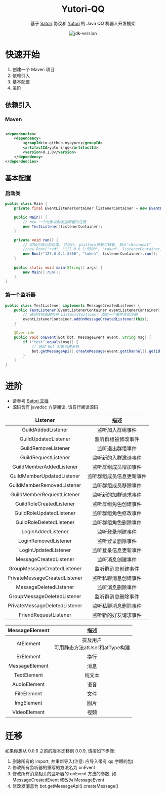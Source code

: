 <div align="center">

# Yutori-QQ

基于 [Satori](https://satori.js.org/zh-CN/) 协议和 [Yutori](https://github.com/Nyayurn/Yutori) 的 Java QQ 机器人开发框架

<img src="https://img.shields.io/badge/JDK-17+-brightgreen.svg?style=flat-square" alt="jdk-version">

</div>

# 快速开始

1. 创建一个 Maven 项目
2. 依赖引入
3. 基本配置
4. 进阶

## 依赖引入

### Maven

```xml

<dependencies>
    <dependency>
        <groupId>io.github.nyayurn</groupId>
        <artifactId>yutori-qq</artifactId>
        <version>0.1.0</version>
    </dependency>
</dependencies>
```

## 基本配置

### 启动类

```java
public class Main {
    private final EventListenerContainer listenerContainer = new EventListenerContainer();

    public Main() {
        // new 一个对象以触发监听器的注册
        new TestListener(listenerContainer);
    }

    private void run() {
        // 初始化核心启动类, 并运行, platform参数可缺省, 默认"chronocat"
        //new Boot("red", "127.0.0.1:5500", "token", listenerContainer).run()
        new Boot("127.0.0.1:5500", "token", listenerContainer).run();
    }
    
    public static void main(String[] args) {
        new Main().run();
    }
}
```

### 第一个监听器

```java
public class TestListener implements MessageCreatedListener {
    public TestListener(EventListenerContainer eventListenerContainer) {
        // 通过在构造器内对 ListenerContainer 添加一个事件实现注册
        eventListenerContainer.addOnMessageCreatedListener(this);
    }

    @Override
    public void onEvent(Bot bot, MessageEvent event, String msg) {
        if ("test".equals(msg)) {
            // 通过 bot 对象创建消息
            bot.getMessageApi().createMessage(event.getChannel().getId(), "test done!");
        }
    }
}
```

# 进阶

- 请参考 [Satori 文档](https://satori.js.org/zh-CN/protocol)
- 源码含有 javadoc 方便阅读, 请自行阅读源码

|           Listener            |      描述      |
|:-----------------------------:|:------------:|
|      GuildAddedListener       |   监听加入群组事件   |
|     GuildUpdatedListener      |  监听群组被修改事件   |
|      GuildRemoveListener      |   监听退出群组事件   |
|     GuildRequestListener      |  监听新的入群邀请事件  |
|   GuildMemberAddedListener    |  监听群组成员增加事件  |
|  GuildMemberUpdatedListener   | 监听群组成员信息更新事件 |
|  GuildMemberRemovedListener   |  监听群组成员移除事件  |
|  GuildMemberRequestListener   |  监听新的加群请求事件  |
|   GuildRoleCreatedListener    |  监听群组角色创建事件  |
|   GuildRoleUpdatedListener    |  监听群组角色修改事件  |
|   GuildRoleDeletedListener    |  监听群组角色删除事件  |
|      LoginAddedListener       |   监听登录创建事件   |
|     LoginRemovedListener      |   监听登录删除事件   |
|     LoginUpdatedListener      |  监听登录信息更新事件  |
|    MessageCreatedListener     |   监听消息创建事件   |
|  GroupMessageCreatedListener  |  监听群消息创建事件   |
| PrivateMessageCreatedListener |  监听私聊消息创建事件  |
|    MessageDeletedListener     |   监听消息删除事件   |
|  GroupMessageDeletedListener  |  监听群消息删除事件   |
| PrivateMessageDeletedListener |  监听私聊消息删除事件  |
|     FriendRequestListener     |  监听新的好友请求事件  |

| MessageElement |              描述               |
|:--------------:|:-----------------------------:|
|   AtElement    | 提及用户<br>可用静态方法atUser和atType构建 |
|   BrElement    |              换行               |
| MessageElement |              消息               |
|  TextElement   |              纯文本              |
|  AudioElement  |              语音               |
|  FileElement   |              文件               |
|   ImgElement   |              图片               |
|  VideoElement  |              视频               |

# 迁移

如果你想从 0.0.9 之前的版本迁移到 0.0.9, 请按如下步骤:
1. 删除所有的 import, 并重新导入(注意: 应导入带有 qq 字眼的包)
2. 修改所有监听器的重写的方法名为 onEvent
3. 修改所有消息相关的监听器的 onEvent 方法的参数, 如 MessageCreatedEvent 修改为 MessageEvent
4. 修改发消息为 bot.getMessageApi().createMessage()